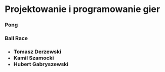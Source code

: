 # Projektowanie i programowanie gier
<h3>Pong<h3>
<h3>Ball Race<h3>

- Tomasz Derzewski
- Kamil Szamocki
- Hubert Gabryszewski
